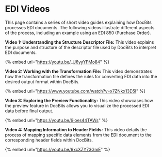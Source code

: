 # EDI Videos

This page contains a series of short video guides explaining how DocBits processes EDI documents. The following videos illustrate different aspects of the process, including an example using an EDI 850 (Purchase Order).



**Video 1: Understanding the Structure Descriptor File:** This video explains the purpose and structure of the descriptor file used by DocBits to interpret EDI documents.

{% embed url="https://youtu.be/_U6yyYFMo84" %}

**Video 2: Working with the Transformation File:** This video demonstrates how the transformation file defines the rules for converting EDI data into the desired output format within DocBits.

{% embed url="https://www.youtube.com/watch?v=x7ZNkx13D5I" %}

**Video 3: Exploring the Preview Functionality:** This video showcases how the preview feature in DocBits allows you to visualize the processed EDI data before final output.

{% embed url="https://youtu.be/9ioes44TAWs" %}

**Video 4: Mapping Information to Header Fields:** This video details the process of mapping specific data elements from the EDI document to the corresponding header fields within DocBits.

{% embed url="https://youtu.be/9xcXZY73GmE" %}
